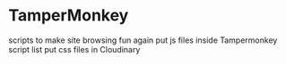 # TamperMonkey

scripts to make site browsing fun again
put js files inside Tampermonkey script list
put css files in Cloudinary
